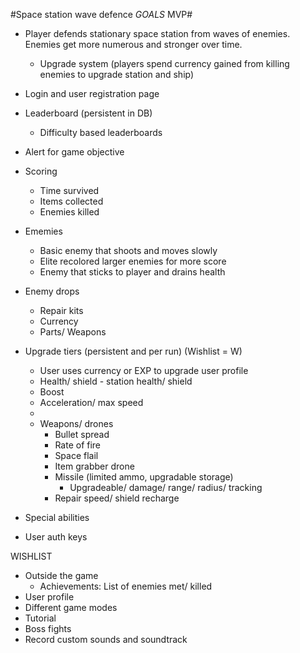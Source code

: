 #Space station wave defence *GOALS* MVP#

- Player defends stationary space station from waves of enemies. Enemies get more numerous and stronger over time. 
    - Upgrade system (players spend currency gained from killing enemies to upgrade station and ship)

- Login and user registration page

- Leaderboard (persistent in DB)
    - Difficulty based leaderboards

- Alert for game objective

- Scoring
    - Time survived
    - Items collected
    - Enemies killed

- Ememies 
    - Basic enemy that shoots and moves slowly
    - Elite recolored larger enemies for more score 
    - Enemy that sticks to player and drains health

- Enemy drops
    - Repair kits
    - Currency
    - Parts/ Weapons 

- Upgrade tiers (persistent and per run) (Wishlist = W)
    - User uses currency or EXP to upgrade user profile
    - Health/ shield - station health/ shield 
    - Boost
    - Acceleration/ max speed
    - 
    - Weapons/ drones
        - Bullet spread
        - Rate of fire
        - Space flail
        - Item grabber drone
        - Missile (limited ammo, upgradable storage)
            - Upgradeable/ damage/ range/ radius/ tracking
        - Repair speed/ shield recharge
            
- Special abilities 
- User auth keys

WISHLIST
- Outside the game
    - Achievements: List of enemies met/ killed
- User profile 
- Different game modes
- Tutorial 
- Boss fights
- Record custom sounds and soundtrack
